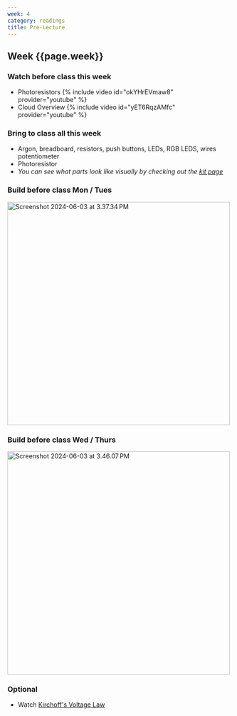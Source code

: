 ```yaml
---
week: 4
category: readings
title: Pre-Lecture 
---
```


## Week {{page.week}}

### Watch before class this week

* Photoresistors
  	{% include video id="okYHrEVmaw8" provider="youtube" %}
* Cloud Overview
  {% include video id="yET6RqzAMfc" provider="youtube" %}

### Bring to class all this week

- Argon, breadboard, resistors, push buttons, LEDs, RGB LEDS, wires potentiometer
- Photoresistor 
- *You can see what parts look like visually by checking out the [kit page](https://reparke.github.io/ITP348-Physical-Computing/kit)*

### Build before class Mon / Tues 

<img src="week04.assets/Screenshot 2024-06-03 at 3.37.34 PM.png" alt="Screenshot 2024-06-03 at 3.37.34 PM" style="width:500px;" />



### Build before class Wed / Thurs 

<img src="week04.assets/Screenshot 2024-06-03 at 3.46.07 PM.png" alt="Screenshot 2024-06-03 at 3.46.07 PM" style="width:500px;" />



### Optional

* Watch [Kirchoff's Voltage Law](https://www.khanacademy.org/science/ap-physics-1/ap-circuits-topic/kirchhoffs-loop-rule-ap/v/ee-kirchhoffs-voltage-law)